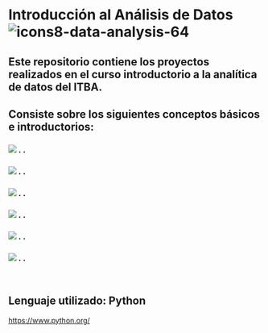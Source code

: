 # Introducción al Análisis de Datos ![icons8-data-analysis-64](https://github.com/agustinphx/Analisis_de_Datos/assets/58674979/c7b3cc20-9f51-4b03-9c60-2bd3b62250a3)

## Este repositorio contiene los proyectos realizados en el curso introductorio a la analítica de datos del ITBA.
## Consiste sobre los siguientes conceptos básicos e introductorios:
### <img src="https://img.icons8.com/plumpy/15/000000/sphere.png"/> . .
### <img src="https://img.icons8.com/plumpy/15/000000/sphere.png"/> . .
### <img src="https://img.icons8.com/plumpy/15/000000/sphere.png"/> . .
### <img src="https://img.icons8.com/plumpy/15/000000/sphere.png"/> . .
### <img src="https://img.icons8.com/plumpy/15/000000/sphere.png"/> . .
### <img src="https://img.icons8.com/plumpy/15/000000/sphere.png"/> . .
‎      ‏‏‎
## Lenguaje utilizado: Python 
https://www.python.org/
